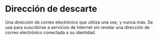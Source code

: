 [Title]: # (Dirección desechable)
[Order]: # (121)

# Dirección de descarte

Una dirección de correo electrónico que utiliza una vez, y nunca más. Se usa para suscribirse a servicios de Internet sin revelar una dirección de correo electrónico conectada a su identidad.
